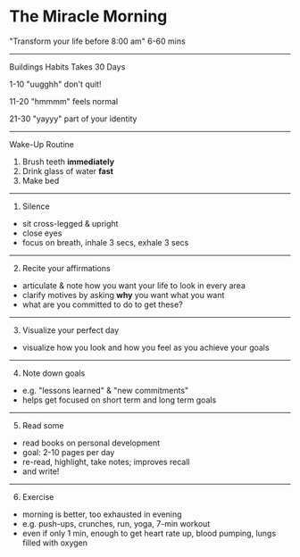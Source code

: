 
# The Miracle Morning

"Transform your life before 8:00 am"
6-60 mins

---

Buildings Habits Takes 30 Days

1-10 "uugghh"
     don't quit!

11-20 "hmmmm"
      feels normal

21-30 "yayyy"
      part of your identity

---

Wake-Up Routine

1. Brush teeth **immediately**
2. Drink glass of water **fast**
3. Make bed

---

1. Silence

- sit cross-legged & upright
- close eyes
- focus on breath, inhale 3 secs, exhale 3 secs

---

2. Recite your affirmations

- articulate & note how you want your life to look in every area
- clarify motives by asking **why** you want what you want
- what are you committed to do to get these?

---

3. Visualize your perfect day

- visualize how you look and how you feel as you achieve your goals

---

4. Note down goals

- e.g. "lessons learned" & "new commitments"
- helps get focused on short term and long term goals

---

5. Read some

- read books on personal development
- goal: 2-10 pages per day
- re-read, highlight, take notes; improves recall
- and write!

---

6. Exercise

- morning is better, too exhausted in evening
- e.g. push-ups, crunches, run, yoga, 7-min workout
- even if only 1 min, enough to get heart rate up, blood pumping, lungs filled with oxygen

